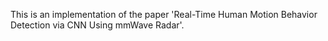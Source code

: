 This is an implementation of the paper 'Real-Time Human Motion Behavior Detection via CNN Using mmWave Radar'.
